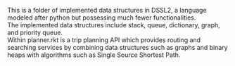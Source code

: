 This is a folder of implemented data structures in DSSL2, a language modeled after python but possessing much fewer functionalities. \
The implemented data structures include stack, queue, dictionary, graph, and priority queue. \
Within planner.rkt is a trip planning API which provides routing and searching services by combining data structures such as graphs and binary heaps with algorithms such as Single Source Shortest Path.
